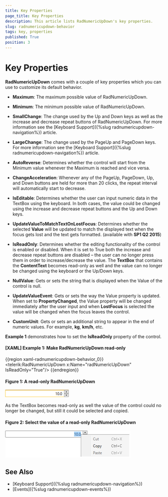 ```yaml
---
title: Key Properties
page_title: Key Properties
description: This article lists RadNumericUpDown's key properties.
slug: radnumericupdown-behavior
tags: key, properties
published: True
position: 3
---
```


# Key Properties

__RadNumericUpDown__ comes with a couple of key properties which you can use to customize its default behavior.

* __Maximum__: The maximum possible value of RadNumericUpDown.

* __Minimum__: The minimum possible value of RadNumericUpDown.

* __SmallChange__: The change used by the Up and Down keys as well as the increase and decrease repeat buttons of RadNumericUpDown. For more information see the [Keyboard Support]({%slug radnumericupdown-navigation%}) article.

* __LargeChange__: The change used by the PageUp and PageDown keys. For more information see the [Keyboard Support]({%slug radnumericupdown-navigation%}) article.

* __AutoReverse__: Determines whether the control will start from the Minimum value whenever the Maximum is reached and vice versa.

* __ChangeAcceleration__: Whenever any of the PageUp, PageDown, Up, and Down buttons are held for more than 20 clicks, the repeat interval will automatically start to decrease.

* __IsEditable__: Determines whether the user can input numeric data in the TextBox using the keyboard. In both cases, the value could be changed using the increase and decrease repeat buttons and the Up and Down keys.

* __UpdateValueToMatchTextOnLostFocus__: Determines whether the selected __Value__ will be updated to match the displayed text when the focus gets lost and the text gets formatted. (available with **SP1 Q2 2015**) 

* __IsReadOnly__: Determines whether the editing functionality of the control is enabled or disabled. When it is set to True both the increase and decrease repeat buttons are disabled – the user can no longer press them in order to increase/decrease the value. The __TextBox__ that contains the __ContentText__ becomes read-only as well and the value can no longer be changed using the keyboard or the Up/Down keys.

* __NullValue__: Gets or sets the string that is displayed when the Value of the control is null.

* __UpdateValueEvent__: Gets or sets the way the Value property is updated. When set to **PropertyChanged**, the Value property will be changed immediately after the user input and when **LostFocus** is selected the value will be changed when the focus leaves the control.

* __CustomUnit__: Gets or sets an additional string to appear in the end of numeric values. For example, **kg**, **km/h**, etc.

**Example 1** demonstrates how to set the **IsReadOnly** property of the control.

#### __[XAML] Example 1: Make RadNumericUpDown read-only__

{{region xaml-radnumericupdown-behavior_0}}
	<telerik:RadNumericUpDown x:Name="radNumericUpDown" IsReadOnly="True"/>
{{endregion}}

#### Figure 1: A read-only RadNumericUpDown

![A read-only RadNumericUpDown](images/RadNumericUpDown_Features_Behavior_01.png)

As the TextBox becomes read-only as well the value of the control could no longer be changed, but still it could be selected and copied.

#### Figure 2: Select the value of а read-only RadNumericUpDown

![Select the value of а read-only RadNumericUpDown](images/RadNumericUpDown_Features_Behavior_02.png)

## See Also

* [Keyboard Support]({%slug radnumericupdown-navigation%})
* [Events]({%slug radnumericupdown-events%})
